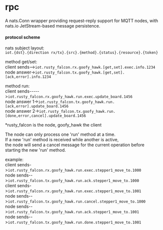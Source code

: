 # rpc

A nats.Conn wrapper providing request-reply support for MQTT nodes, with nats.io JetStream-based message persistence.

#### protocol scheme

nats subject layout:  
`iot.{dst}.{direction rx/tx}.{src}.{method}.{status}.{resource}.{token}`

method get/set:  
client sends-->`iot.rusty_falcon.rx.goofy_hawk.[get,set].exec.info.1234`  
node answer->`iot.rusty_falcon.tx.goofy_hawk.[get,set].[ack,error].info.1234`  

method run:  
client sends----->`iot.rusty_falcon.rx.goofy_hawk.run.exec.update_board.1456`  
node answer 1->`iot.rusty_falcon.tx.goofy_hawk.run.[ack,error].update_board.1456`  
node answer 2->`iot.rusty_falcon.tx.goofy_hawk.run.[done,error,cancel].update_board.1456`  

*rusty_falcon is the node, goofy_hawk the client

The node can only process one 'run' method at a time.<br>
If a new 'run' method is received while another is active,<br>
the node will send a cancel message for the current operation before starting the new 'run' method.

example:  
client sends->`iot.rusty_falcon.rx.goofy_hawk.run.exec.stepper1_move_to.1000`  
node sends-->`iot.rusty_falcon.tx.goofy_hawk.run.ack.stepper1_move_to.1000`  
client sends->`iot.rusty_falcon.rx.goofy_hawk.run.exec.stepper1_move_to.1001`  
node sends-->`iot.rusty_falcon.tx.goofy_hawk.run.cancel.stepper1_move_to.1000`  
node sends-->`iot.rusty_falcon.tx.goofy_hawk.run.ack.stepper1_move_to.1001`  
node sends-->`iot.rusty_falcon.tx.goofy_hawk.run.done.stepper1_move_to.1001`  











